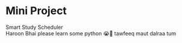 # Mini Project
Smart Study Scheduler
<br>
Haroon Bhai please learn some python 😭🙏
tawfeeq maut dalraa tum 

